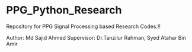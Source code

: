 # PPG_Python_Research

Repository for PPG Signal Processing based Research Codes.!! 

Author: Md Sajid Ahmed
Supervisor: Dr.Tanzilur Rahman, Syed Atahar Bin Amir


